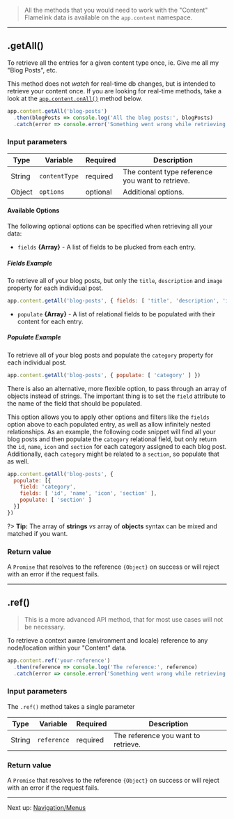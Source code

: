 > All the methods that you would need to work with the "Content" Flamelink data is available on the `app.content` namespace.

---

## .getAll()

To retrieve all the entries for a given content type once, ie. Give me all my "Blog Posts", etc.

This method does not *watch* for real-time db changes, but is intended to retrieve your content once. If you are looking for real-time methods, take a look at the [`app.content.onAll()`](/content?id=onall) method below.

```javascript
app.content.getAll('blog-posts')
  .then(blogPosts => console.log('All the blog posts:', blogPosts)
  .catch(error => console.error('Something went wrong while retrieving all the content. Details:', error);
```

### Input parameters

| Type   | Variable      | Required | Description                                      |
| ------ | ------------- | -------- | ------------------------------------------------ |
| String | `contentType` | required | The content type reference you want to retrieve. |
| Object | `options`     | optional | Additional options.                              |

#### Available Options

The following optional options can be specified when retrieving all your data:

- `fields` **{Array}** - A list of fields to be plucked from each entry.

##### Fields Example

To retrieve all of your blog posts, but only the `title`, `description` and `image` property for each individual post.

```javascript
app.content.getAll('blog-posts', { fields: [ 'title', 'description', 'image' ] })
```

- `populate` **{Array}** - A list of relational fields to be populated with their content for each entry.

##### Populate Example

To retrieve all of your blog posts and populate the `category` property for each individual post.

```javascript
app.content.getAll('blog-posts', { populate: [ 'category' ] })
```

There is also an alternative, more flexible option, to pass through an array of objects instead of strings. The important thing is to set the `field` attribute to the name of the field that should be populated.

This option allows you to apply other options and filters like the `fields` option above to each populated entry, as well as allow infinitely nested relationships. As an example, the following code snippet will find all your blog posts and then populate the `category` relational field, but only return the `id`, `name`, `icon` and `section` for each category assigned to each blog post. Additionally, each `category` might be related to a `section`, so populate that as well.

```javascript
app.content.getAll('blog-posts', {
  populate: [{
    field: 'category',
    fields: [ 'id', 'name', 'icon', 'section' ],
    populate: [ 'section' ]
  }]
})
```

?> **Tip:** The array of __strings__ *vs* array of __objects__ syntax can be mixed and matched if you want.

### Return value

A `Promise` that resolves to the reference `{Object}` on success or will reject with an error if the request fails.

---

## .ref()

> This is a more advanced API method, that for most use cases will not be necessary.

To retrieve a context aware (environment and locale) reference to any node/location within your "Content" data.

```javascript
app.content.ref('your-reference')
  .then(reference => console.log('The reference:', reference)
  .catch(error => console.error('Something went wrong while retrieving the reference. Details:', error);
```

### Input parameters

The `.ref()` method takes a single parameter

| Type   | Variable    | Required | Description                         |
| ------ | ----------- | -------- | ----------------------------------- |
| String | `reference` | required | The reference you want to retrieve. |

### Return value

A `Promise` that resolves to the reference `{Object}` on success or will reject with an error if the request fails.

---

Next up: [Navigation/Menus](/navigation)
